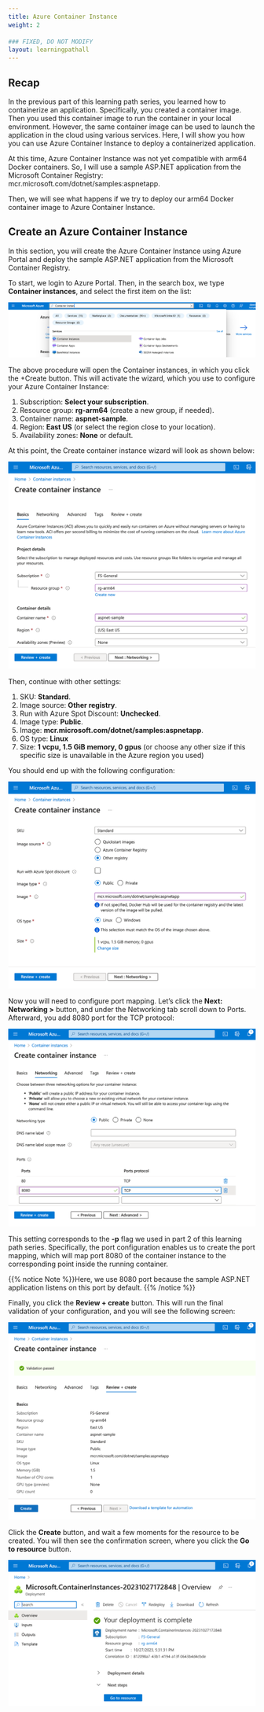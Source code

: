 ```yaml
---
title: Azure Container Instance
weight: 2

### FIXED, DO NOT MODIFY
layout: learningpathall
---
```

## Recap
In the previous part of this learning path series, you learned how to containerize an application. Specifically, you created a container image. Then you used this container image to run the container in your local environment. However, the same container image can be used to launch the application in the cloud using various services. Here, I will show you how you can use Azure Container Instance to deploy a containerized application.

At this time, Azure Container Instance was not yet compatible with arm64 Docker containers. So, I will use a sample ASP.NET application from the Microsoft Container Registry: mcr.microsoft.com/dotnet/samples:aspnetapp. 

Then, we will see what happens if we try to deploy our arm64 Docker container image to Azure Container Instance.

## Create an Azure Container Instance
In this section, you will create the Azure Container Instance using Azure Portal and deploy the sample ASP.NET application from the Microsoft Container Registry. 

To start, we login to Azure Portal. Then, in the search box, we type **Container instances**, and select the first item on the list:

![Azure#left](figures/01.png)

The above procedure will open the Container instances, in which you click the +Create button. This will activate the wizard, which you use to configure your Azure Container Instance:
1.	Subscription: **Select your subscription**.
2.	Resource group: **rg-arm64** (create a new group, if needed).
3.	Container name: **aspnet-sample**.
4.	Region: **East US** (or select the region close to your location).
5.	Availability zones: **None** or default.

At this point, the Create container instance wizard will look as shown below:

![Azure#left](figures/02.png)

Then, continue with other settings:
1.	SKU: **Standard**.
2.	Image source: **Other registry**.
3.	Run with Azure Spot Discount: **Unchecked**.
4.	Image type: **Public**.
5.	Image: **mcr.microsoft.com/dotnet/samples:aspnetapp**.
6.	OS type: **Linux**
7.	Size: **1 vcpu, 1.5 GiB memory, 0 gpus** (or choose any other size if this specific size is unavailable in the Azure region you used)

You should end up with the following configuration:

![Azure#left](figures/03.png)

Now you will need to configure port mapping. Let’s click the **Next: Networking >** button, and under the Networking tab scroll down to Ports. Afterward, you add 8080 port for the TCP protocol: 

![Azure#left](figures/04.png)

This setting corresponds to the **-p** flag we used in part 2 of this learning path series. Specifically, the port configuration enables us to create the port mapping, which will map port 8080 of the container instance to the corresponding point inside the running container.

{{% notice Note %}}Here, we use 8080 port because the sample ASP.NET application listens on this port by default. {{% /notice %}}

Finally, you click the **Review + create** button. This will run the final validation of your configuration, and you will see the following screen:

![Azure#left](figures/05.png)

Click the **Create** button, and wait a few moments for the resource to be created. You will then see the confirmation screen, where you click the **Go to resource** button.

![Azure#left](figures/06.png)